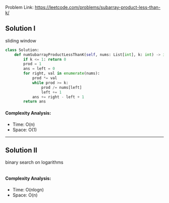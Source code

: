 Problem Link: https://leetcode.com/problems/subarray-product-less-than-k/



## Solution I
sliding window

```python
class Solution:
    def numSubarrayProductLessThanK(self, nums: List[int], k: int) -> int:
        if k <= 1: return 0
        prod = 1
        ans = left = 0
        for right, val in enumerate(nums):
            prod *= val
            while prod >= k:
                prod /= nums[left]
                left += 1
            ans += right - left + 1
        return ans
```

#### Complexity Analysis:
- Time: O(n)
- Space: O(1)

---

## Solution II
binary search on logarithms

```python=

```

#### Complexity Analysis:
- Time: O(nlogn)
- Space: O(n)
